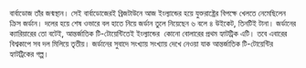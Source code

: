 বার্বাডোজ তাঁর জন্মস্থান। সেই বার্বাডোজেরই ব্রিজটাউনে আজ ইংল্যান্ডের হয়ে যুক্তরাষ্ট্রের বিপক্ষে খেলতে নেমেছিলেন ক্রিস জর্ডান। দলের হয়ে শেষ ওভারে বল হাতে নিয়ে জর্ডান তুলে নিয়েছেন ৬ বলে ৪ উইকেট, তিনটিই টানা। জর্ডানের ক্যারিয়ারের তো বটেই, আন্তর্জাতিক টি-টোয়েন্টিতেই ইংল্যান্ডের  কোনো বোলারের প্রথম হ্যাটট্রিক এটি। তবে এবারের বিশ্বকাপে সব দল মিলিয়ে তৃতীয়। জর্ডানের সুবাদে সংখ্যায় সংখ্যায় দেখে নেওয়া যাক আন্তর্জাতিক টি-টোয়েন্টির হ্যাটট্রিকের গল্প।
